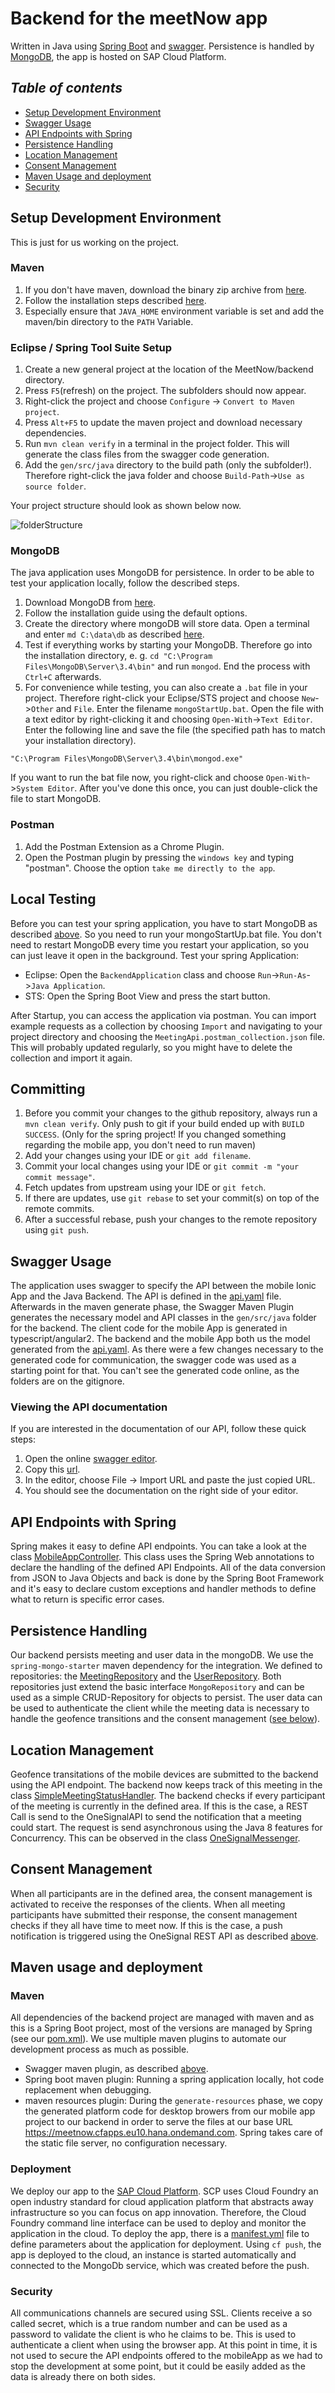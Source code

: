 # Backend for the meetNow app
Written in Java using [Spring Boot](https://projects.spring.io/spring-boot) and [swagger](http://swagger.io/). 
Persistence is handled by [MongoDB](https://www.mongodb.com/), the app is hosted on SAP Cloud Platform.


## _Table of contents_
+ [Setup Development Environment](#setup-development-environment)
+ [Swagger Usage](#swagger-usage)
+ [API Endpoints with Spring](#api-endpoints-with-spring)
+ [Persistence Handling](#persistencehandling)
+ [Location Management](#location-management)
+ [Consent Management](#consent-management)
+ [Maven Usage and deployment](#maven-usage-and-deployment)
+ [Security](#security)

## Setup Development Environment

This is just for us working on the project.

### Maven
1. If you don't have maven, download the binary zip archive from [here](https://maven.apache.org/download.cgi).
2. Follow the installation steps described [here](https://maven.apache.org/install.html).
3. Especially ensure that `JAVA_HOME` environment variable is set and add the maven/bin directory to the `PATH` 
Variable.

### Eclipse / Spring Tool Suite Setup
1. Create a new general project at the location of the MeetNow/backend directory.
2. Press `F5`(refresh) on the project. The subfolders should now appear.
3. Right-click the project and choose `Configure` -> `Convert to Maven project`.
4. Press `Alt+F5` to update the maven project and download necessary dependencies.
5. Run `mvn clean verify` in a terminal in the project folder. This will generate the class files from the swagger code
 generation.
6. Add the `gen/src/java` directory to the build path (only the subfolder!). Therefore right-click the java folder and
 choose 
`Build-Path`->`Use as source folder`.

Your project structure should look as shown below now.

![folderStructure](./folderStructure.png "Folder structure in the maven project")

### MongoDB
The java application uses MongoDB for persistence. In order to be able to test your application locally, follow the 
described steps.
1. Download MongoDB from [here](https://www.mongodb.com/download-center#community).
2. Follow the installation guide using the default options.
3. Create the directory where mongoDB will store data. Open a terminal and enter `md C:\data\db` as described 
[here](https://docs.mongodb.com/manual/tutorial/install-mongodb-on-windows/#run-mongodb-community-edition).
4. Test if everything works by starting your MongoDB. Therefore go into the installation directory, e. g. 
```cd "C:\Program Files\MongoDB\Server\3.4\bin"```
and run `mongod`. End the process with `Ctrl+C` afterwards.
5. For convenience while testing, you can also create a `.bat` file in your project. Therefore right-click your 
Eclipse/STS project and choose `New`->`Other` and  `File`. Enter the filename `mongoStartUp.bat`. Open the file with a
 text editor by right-clicking it and choosing `Open-With`->`Text Editor`.
Enter the following line and save the file (the specified path has to match your installation directory).
```
"C:\Program Files\MongoDB\Server\3.4\bin\mongod.exe"
```
If you want to run the bat file now, you right-click and choose `Open-With`->`System Editor`. After you've done this once, you can just double-click the file to start MongoDB.

### Postman
1. Add the Postman Extension as a Chrome Plugin.
2. Open the Postman plugin by pressing the `windows key` and typing "postman". Choose the option `take me directly to the app`.

## Local Testing
Before you can test your spring application, you have to start MongoDB as described [above](#mongodb). So you need to run your mongoStartUp.bat file. You don't need to restart MongoDB every time you restart your application, so you can just leave it open in the background.
Test your spring Application:
- Eclipse: Open the `BackendApplication` class and choose `Run`->`Run-As`->`Java Application`.
- STS: Open the Spring Boot View and press the start button.

After Startup, you can access the application via postman. You can import example requests as a collection by choosing `Import` and navigating to your project directory and choosing the `MeetingApi.postman_collection.json` file. This will probably updated regularly, so you might have to delete the collection and import it again.

## Committing
1. Before you commit your changes to the github repository, always run a `mvn clean verify`. Only push to git if your 
build ended up with `BUILD SUCCESS`. (Only for the spring project! If you changed something regarding the mobile app, 
you don't need to run maven)
2. Add your changes using your IDE or `git add filename`.
3. Commit your local changes using your IDE or `git commit -m "your commit message"`.
4. Fetch updates from upstream using your IDE or `git fetch`.
5. If there are updates, use `git rebase` to set your commit(s) on top of the remote commits.
6. After a successful rebase, push your changes to the remote repository using `git push`.

## Swagger Usage
The application uses swagger to specify the API between the mobile Ionic App and the Java Backend.
The API is defined in the [api.yaml](./api.yaml) file. Afterwards in the maven generate phase, the Swagger Maven
Plugin generates the necessary model and API classes in the `gen/src/java` folder for the backend. The client code for
the mobile App is generated in typescript/angular2. The backend and the mobile App both us the model generated from the
[api.yaml](./api.yaml). As there were a few changes necessary to the generated code for communication, the swagger code
was used as a starting point for that. You can't see the generated code online, as the folders are on the gitignore.

### Viewing the API documentation
If you are interested in the documentation of our API, follow these quick steps:
1. Open the online [swagger editor](http://editor.swagger.io). 
2. Copy this [url](https://raw.githubusercontent.com/XLexxaX/MeetNow/master/backend/src/main/resources/api.yaml).
3. In the editor, choose File -> Import URL and paste the just copied URL.
4. You should see the documentation on the right side of your editor.

## API Endpoints with Spring
Spring makes it easy to define API endpoints. You can take a look at the class 
[MobileAppController](./src/main/java/meetNow/api/controller/MobileAppController.java). This class uses the Spring Web
annotations to declare the handling of the defined API Endpoints. All of the data conversion from JSON to Java Objects
and back is done by the Spring Boot Framework and it's easy to declare custom exceptions and handler methods to define
what to return is specific error cases.

## Persistence Handling
Our backend persists meeting and user data in the mongoDB. We use the `spring-mongo-starter` maven dependency for the 
integration. We defined to repositories: the 
[MeetingRepository](./src/main/java/meetNow/dataaccess/repositories/MeetingRepository.java) and the 
[UserRepository](./src/main/java/meetNow/dataaccess/repositories/UserRepository.java). Both repositories just extend the
basic interface `MongoRepository` and can be used as a simple CRUD-Repository for objects to persist.
The user data can be used to authenticate the client while the meeting data is necessary to handle the geofence 
transitions and the consent management ([see below](#location-management)).

## Location Management
Geofence transitations of the mobile devices are submitted to the backend using the API endpoint. The backend now keeps
track of this meeting in the class [SimpleMeetingStatusHandler](./src/main/java/meetNow/logic/SimpleMeetingStatusHandler.java).
The backend checks if every participant of the meeting is currently in the defined area. If this is the case, a REST
Call is send to the OneSignalAPI to send the notification that a meeting could start. The request is send asynchronous
using the Java 8 features for Concurrency. This can be observed in the class 
[OneSignalMessenger](./src/main/java/meetNow/logic/OneSignalMessenger.java).

## Consent Management
When all participants are in the defined area, the consent management is activated to receive the responses of the 
clients. When all meeting participants have submitted their response, the consent management checks if they all have 
time to meet now. If this is the case, a push notification is triggered using the OneSignal REST API as described 
[above](#location-management).

## Maven usage and deployment
### Maven
All dependencies of the backend project are managed with maven and as this is a Spring Boot project, most of the 
versions are managed by Spring (see our [pom.xml](./pom.xml)). We use multiple maven plugins to automate our development
process as much as possible.
- Swagger maven plugin, as described [above](#swagger-usage).
- Spring boot maven plugin: Running a spring application locally, hot code replacement when debugging.
- maven resources plugin: During the `generate-resources` phase, we copy the generated platform code for desktop browers
from our mobile app project to our backend in order to serve the files at our base URL 
https://meetnow.cfapps.eu10.hana.ondemand.com. Spring takes care of the static file server, no configuration 
necessary.

### Deployment
We deploy our app to the [SAP Cloud Platform](https://cloudplatform.sap.com/index.html). SCP uses Cloud Foundry an open 
industry standard for cloud application platform that abstracts away infrastructure so you can focus on app innovation.
Therefore, the Cloud Foundry command line interface can be used to deploy and monitor the application in the cloud. To
deploy the app, there is a [manifest.yml](./manifest.yml) file to define parameters about the application for
deployment. Using `cf push`, the app is deployed to the cloud, an instance is started automatically and connected to the
MongoDb service, which was created before the push.

### Security
All communications channels are secured using SSL. Clients receive a so called secret, which is a true random number
and can be used as a password to validate the client is who he claims to be. This is used to authenticate a client when
using the browser app. At this point in time, it is not used to secure the API endpoints offered to the mobileApp as we
had to stop the development at some point, but it could be easily added as the data is already there on both sides.

